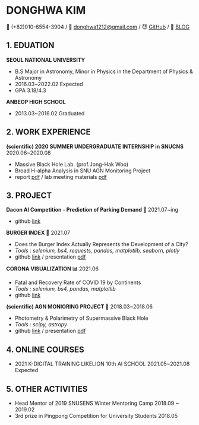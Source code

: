 # DONGHWA KIM
📱 (+82)010-6554-3904 / 📨 donghwa1212@gmail.com / 😈 [GitHub](https://github.com/dddonghwa) / 📝 [BLOG](https://donghajoha.tistory.com/)

## 1. EDUATION

__SEOUL NATIONAL UNIVERSITY__
- B.S Major in Astronomy, Minor in Physics in the Department of Physics & Astronomy
- 2016.03~2022.02 Expected
- GPA 3.18/4.3

__ANBEOP HIGH SCHOOL__
- 2013.03~2016.02 Graduated

## 2. WORK EXPERIENCE
__(scientific) 2020 SUMMER UNDERGRADUATE INTERNSHIP in SNUCNS__ 2020.06~2020.08
- Massive Black Hole Lab. (prof.Jong-Hak Woo)
-  Broad H-alpha Analysis in SNU AGN Monitoring Project 
- report [pdf](https://github.com/dddonghwa/Broad-Halpha-Analysis/blob/main/20%ED%95%98%EA%B3%84%20%ED%95%99%EB%B6%80%EC%83%9D%20%EC%97%B0%EA%B5%AC%20%EC%9D%B8%ED%84%B4%EC%8B%AD%20%EA%B2%B0%EA%B3%BC%EB%B3%B4%EA%B3%A0%EC%84%9C%20%EA%B9%80%EB%8F%99%ED%99%94.pdf) / lab meeting materials [pdf](https://github.com/dddonghwa/Broad-Halpha-Analysis/blob/main/%EB%9E%A9%EB%AF%B8%ED%8C%85%20%EC%9E%90%EB%A3%8C%20%EB%AA%A8%EC%9D%8C_0630~0819.pdf)


## 3. PROJECT

__Dacon AI Competition - Prediction of Parking Demand 🚙__ 2021.07~ing
- github [link](https://github.com/dddonghwa/Dacon/tree/main/parking_demand)

__BURGER INDEX 🍔__ 2021.07
- Does the Burger Index Actually Represents the Development of a City?
- *Tools : selenium, bs4, requests, pandas, matplotlib, seaborn, plotly*
- github [link](https://github.com/likelion-aischool-10-teamproject/burger-index) / presentation [pdf](https://github.com/likelion-aischool-10-teamproject/burger-index/blob/main/BurgerIndex_PPT.pdf)

__CORONA VISUALIZATION 📊__ 2021.06
- Fatal and Recovery Rate of COVID 19 by Continents 
- *Tools : selenium, bs4, pandas, matplotlib*
- github [link](https://github.com/likelion-aischool-10-teamproject/corona-visualization/tree/main/02.%20fatal-recovery-rate-by-continents)

__(scientific) AGN MONIORING PROJECT 🌠__ 2018.03~2018.06
- Photometry & Polarimetry of Supermassive Black Hole
- *Tools : scipy, astropy*
- github [link](https://github.com/dddonghwa/Astronomical-Observation-and-Lab) / presentation [pdf](https://github.com/dddonghwa/Astronomical-Observation-and-Lab/blob/master/AGN%20monitoring.pdf)


## 4. ONLINE COURSES
- 2021 K-DIGITAL TRAINING LIKELION 10th AI SCHOOL 2021.05~2021.08 Expected   

## 5. OTHER ACTIVITIES
- Head Mentor of 2019 SNUSENS Winter Mentoring Camp 2018.09 ~ 2019.02
- 3rd prize in Pingpong Competition for University Students 2018.05


